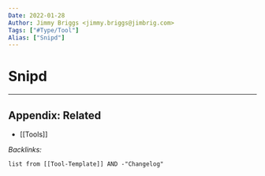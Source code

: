```yaml
---
Date: 2022-01-28
Author: Jimmy Briggs <jimmy.briggs@jimbrig.com>
Tags: ["#Type/Tool"]
Alias: ["Snipd"]
---
```


# Snipd

***

## Appendix: Related

- [[Tools]]

*Backlinks:*

```dataview
list from [[Tool-Template]] AND -"Changelog"
```